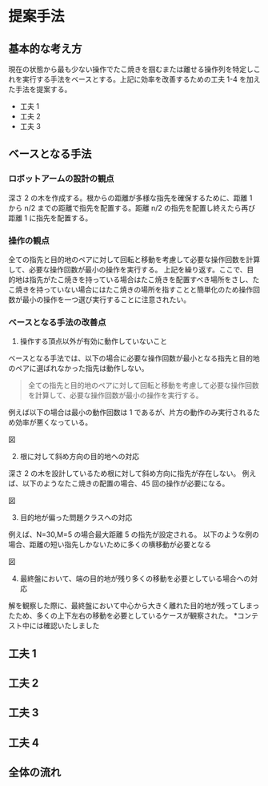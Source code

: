 # 提案手法

## 基本的な考え方

現在の状態から最も少ない操作でたこ焼きを掴むまたは離せる操作列を特定しこれを実行する手法をベースとする。上記に効率を改善するための工夫 1-4 を加えた手法を提案する。

- 工夫 1
- 工夫 2
- 工夫 3

## ベースとなる手法

### ロボットアームの設計の観点

深さ 2 の木を作成する。根からの距離が多様な指先を確保するために、距離 1 から n/2 までの距離で指先を配置する。距離 n/2 の指先を配置し終えたら再び距離 1 に指先を配置する。

### 操作の観点

全ての指先と目的地のペアに対して回転と移動を考慮して必要な操作回数を計算して、必要な操作回数が最小の操作を実行する。
上記を繰り返す。ここで、目的地は指先がたこ焼きを持っている場合はたこ焼きを配置すべき場所をさし、たこ焼きを持っていない場合にはたこ焼きの場所を指すことと簡単化のため操作回数が最小の操作を一つ選び実行することに注意されたい。

### ベースとなる手法の改善点

1. 操作する頂点以外が有効に動作していないこと

ベースとなる手法では、以下の場合に必要な操作回数が最小となる指先と目的地のペアに選ばれなかった指先は動作しない。

> 全ての指先と目的地のペアに対して回転と移動を考慮して必要な操作回数を計算して、必要な操作回数が最小の操作を実行する。

例えば以下の場合は最小の動作回数は 1 であるが、片方の動作のみ実行されるため効率が悪くなっている。

図

2. 根に対して斜め方向の目的地への対応

深さ 2 の木を設計しているため根に対して斜め方向に指先が存在しない。
例えば、以下のようなたこ焼きの配置の場合、45 回の操作が必要になる。

図

3. 目的地が偏った問題クラスへの対応

例えば、N=30,M=5 の場合最大距離 5 の指先が設定される。
以下のような例の場合、距離の短い指先しかないために多くの横移動が必要となる

図

4. 最終盤において、端の目的地が残り多くの移動を必要としている場合への対応

解を観察した際に、最終盤において中心から大きく離れた目的地が残ってしまったため、多くの上下左右の移動を必要としているケースが観察された。 \*コンテスト中には確認いたしました

## 工夫 1

## 工夫 2

## 工夫 3

## 工夫 4

## 全体の流れ
